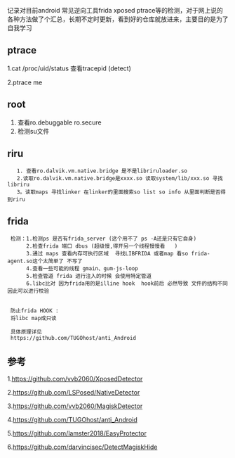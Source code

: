 记录对目前android 常见逆向工具frida xposed ptrace等的检测，对于网上说的各种方法做了个汇总，长期不定时更新，看到好的仓库就放进来，主要目的是为了自我学习



## ptrace

1.cat /proc/uid/status  查看tracepid (detect)

2.ptrace me



## root

1. 查看ro.debuggable ro.secure
2. 检测su文件



## riru

```
   1. 查看ro.dalvik.vm.native.bridge 是不是libriruloader.so
   2.读取ro.dalvik.vm.native.bridge是xxxx.so 读取system/lib/xxx.so 寻找libriru
   3。读取maps 寻找linker 在linker的里面搜索so list so info 从里面判断是否得到riru
```

## frida

```
 检测：1.检测ps 是否有frida_server (这个用不了 ps -A还是只有它自身)
      2.检查frida 端口 dbus (超级慢,得开另一个线程慢慢看   )
      3.通过 maps 查看内存可执行区域  寻找LIBFRIDA 或者map 看so frida-agent.so这个太简单了 不写了
      4.查看一些可能的线程 gmain、gum-js-loop
      5.检查管道 frida 进行注入的时候 会使用特定管道
      6.libc比对 因为frida用的是illine hook  hook前后 必然导致 文件的结构不同  因此可以进行校验


 防止frida HOOK :
 将libc map成只读

 具体原理详见
 https://github.com/TUGOhost/anti_Android
```









## 参考

1.https://github.com/vvb2060/XposedDetector

2.https://github.com/LSPosed/NativeDetector

3.https://github.com/vvb2060/MagiskDetector

4.https://github.com/TUGOhost/anti_Android

5.https://github.com/lamster2018/EasyProtector

6.https://github.com/darvincisec/DetectMagiskHide
